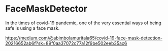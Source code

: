 # FaceMaskDetector

In the times of covid-19 pandemic, one of the very essential ways of being safe is using a face mask. 

https://medium.com/@abimbolamuritala65/covid-19-face-mask-detection-20216652ab6f?sk=89f0aa37072c77a12f9be502eeb35ac6

